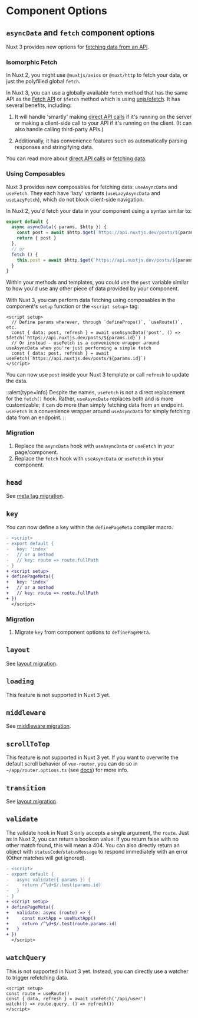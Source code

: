 # Component Options

## `asyncData` and `fetch` component options

Nuxt 3 provides new options for [fetching data from an API](/docs/getting-started/data-fetching).

<!-- TODO: Intro to <script setup> -->
<!-- TODO: Mention about options compatibility with asyncData -->

### Isomorphic Fetch

In Nuxt 2, you might use `@nuxtjs/axios` or `@nuxt/http` to fetch your data, or just the polyfilled global `fetch`.

In Nuxt 3, you can use a globally available `fetch` method that has the same API as the [Fetch API](https://developer.mozilla.org/en-US/docs/Web/API/Fetch_API/Using_Fetch) or `$fetch` method which is using [unjs/ofetch](https://github.com/unjs/ofetch). It has several benefits, including:

1. It will handle 'smartly' making [direct API calls](/docs/guide/concepts/server-engine#direct-api-calls) if it's running on the server or making a client-side call to your API if it's running on the client. (It can also handle calling third-party APIs.)

2. Additionally, it has convenience features such as automatically parsing responses and stringifying data.

You can read more about [direct API calls](/docs/guide/concepts/server-engine#direct-api-calls) or [fetching data](/docs/getting-started/data-fetching).

### Using Composables

Nuxt 3 provides new composables for fetching data: `useAsyncData` and `useFetch`. They each have 'lazy' variants (`useLazyAsyncData` and `useLazyFetch`), which do not block client-side navigation.

In Nuxt 2, you'd fetch your data in your component using a syntax similar to:

```ts
export default {
  async asyncData({ params, $http }) {
    const post = await $http.$get(`https://api.nuxtjs.dev/posts/${params.id}`)
    return { post }
  },
  // or 
  fetch () {
    this.post = await $http.$get(`https://api.nuxtjs.dev/posts/${params.id}`)
  }
}
```

Within your methods and templates, you could use the `post` variable similar to how you'd use any other piece of data provided by your component.

With Nuxt 3, you can perform data fetching using composables in the component's `setup` function or the `<script setup>` tag:

```vue
<script setup>
  // Define params wherever, through `defineProps()`, `useRoute()`, etc.
  const { data: post, refresh } = await useAsyncData('post', () => $fetch(`https://api.nuxtjs.dev/posts/${params.id}`) )
  // Or instead - useFetch is a convenience wrapper around useAsyncData when you're just performing a simple fetch
  const { data: post, refresh } = await useFetch(`https://api.nuxtjs.dev/posts/${params.id}`)
</script>
```

You can now use `post` inside your Nuxt 3 template or call `refresh` to update the data.

::alert{type=info}
Despite the names, `useFetch` is not a direct replacement for the `fetch()` hook. Rather, `useAsyncData` replaces both and is more customizable; it can do more than simply fetching data from an endpoint. `useFetch` is a convenience wrapper around `useAsyncData` for simply fetching data from an endpoint.
::

### Migration

1. Replace the `asyncData` hook with `useAsyncData` or `useFetch` in your page/component.
1. Replace the `fetch` hook with `useAsyncData` or `useFetch` in your component.

## `head`

See [meta tag migration](/docs/migration/meta).

## `key`

You can now define a key within the `definePageMeta` compiler macro.

```diff [pages/index.vue]
- <script>
- export default {
-   key: 'index'
-   // or a method
-   // key: route => route.fullPath
- }
+ <script setup>
+ definePageMeta({
+   key: 'index'
+   // or a method
+   // key: route => route.fullPath
+ })
  </script>
```

### Migration

1. Migrate `key` from component options to `definePageMeta`.

## `layout`

See [layout migration](/docs/migration/pages-and-layouts).

## `loading`

This feature is not supported in Nuxt 3 yet.

## `middleware`

See [middleware migration](/docs/migration/plugins-and-middleware).

## `scrollToTop`

This feature is not supported in Nuxt 3 yet. If you want to overwrite the default scroll behavior of `vue-router`, you can do so in `~/app/router.options.ts` (see [docs](/docs/guide/directory-structure/pages/#router-options)) for more info.

## `transition`

See [layout migration](/docs/migration/pages-and-layouts).

## `validate`

The validate hook in Nuxt 3 only accepts a single argument, the `route`. Just as in Nuxt 2, you can return a boolean value. If you return false with no other match found, this will mean a 404. You can also directly return an object with `statusCode`/`statusMessage` to respond immediately with an error (Other matches will get ignored).

```diff [pages/users/[id].vue]
- <script>
- export default {
-   async validate({ params }) {
-     return /^\d+$/.test(params.id)
-   }
- }
+ <script setup>
+ definePageMeta({
+   validate: async (route) => {
+     const nuxtApp = useNuxtApp()
+     return /^\d+$/.test(route.params.id)
+   }
+ })
  </script>
```

## `watchQuery`

This is not supported in Nuxt 3 yet. Instead, you can directly use a watcher to trigger refetching data.

```vue [pages/users/[id].vue]
<script setup>
const route = useRoute()
const { data, refresh } = await useFetch('/api/user')
watch(() => route.query, () => refresh())
</script>
```
